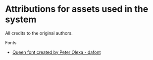 # Attributions for assets used in the system
All credits to the original authors.

Fonts
- <a href="https://www.dafont.com/queen.font" title="queen font">Queen font created by Peter Olexa - dafont</a>
